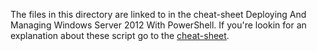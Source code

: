 The files in this directory are linked to in the cheat-sheet Deploying And Managing Windows Server 2012 With PowerShell.
If you're lookin for an explanation about these script go to the [cheat-sheet]().
